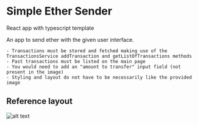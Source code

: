 # Simple Ether Sender

React app with typescript template

An app to send ether with the given user interface.

    - Transactions must be stored and fetched making use of the TransactionsService addTransaction and getListOfTransactions methods
    - Past transactions must be listed on the main page
    - You would need to add an "amount to transfer" input field (not present in the image)
    - Styling and layout do not have to be necessarily like the provided image
## Reference layout
![alt text](test-task-ui.png)
